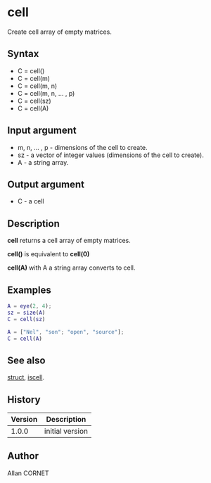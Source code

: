 

# cell

Create cell array of empty matrices.

## Syntax

- C = cell()
- C = cell(m)
- C = cell(m, n)
- C = cell(m, n, ... , p)
- C = cell(sz)
- C = cell(A)

## Input argument

 - m, n, ... , p - dimensions of the cell to create.
 - sz - a vector of integer values (dimensions of the cell to create).
 - A - a string array.

## Output argument

 - C - a cell

## Description


  <p><b>cell</b> returns a cell array of empty matrices.</p>
  <p><b>cell()</b> is equivalent to <b>cell(0)</b></p>
  <p><b>cell(A)</b> with A a string array converts to cell.</p>


## Examples

```matlab
A = eye(2, 4);
sz = size(A)
C = cell(sz)
```
```matlab
A = ["Nel", "son"; "open", "source"];
C = cell(A)
```

## See also

[struct](struct.md), [iscell](../types/iscell.md).
## History

|Version|Description|
|------|------|
|1.0.0|initial version|


## Author

Allan CORNET



